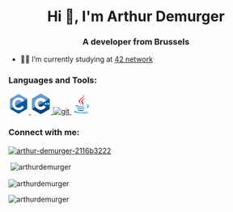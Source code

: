 <h1 align="center">Hi 👋, I'm Arthur Demurger</h1>
<h3 align="center">A developer from Brussels</h3>

- 👨‍💻 I’m currently studying at [42 network](42.fr)

<h3 align="left">Languages and Tools:</h3>
<p align="left"> <a href="https://www.cprogramming.com/" target="_blank" rel="noreferrer"> <img src="https://raw.githubusercontent.com/devicons/devicon/master/icons/c/c-original.svg" alt="c" width="40" height="40"/> </a> <a href="https://www.w3schools.com/cpp/" target="_blank" rel="noreferrer"> <img src="https://raw.githubusercontent.com/devicons/devicon/master/icons/cplusplus/cplusplus-original.svg" alt="cplusplus" width="40" height="40"/> </a> <a href="https://git-scm.com/" target="_blank" rel="noreferrer"> <img src="https://www.vectorlogo.zone/logos/git-scm/git-scm-icon.svg" alt="git" width="40" height="40"/> </a> <a href="https://www.java.com" target="_blank" rel="noreferrer"> <img src="https://raw.githubusercontent.com/devicons/devicon/master/icons/java/java-original.svg" alt="java" width="40" height="40"/> </a> </p>

<h3 align="left">Connect with me:</h3>
<p align="left">
<a href="https://linkedin.com/in/arthur-demurger-2116b3222" target="blank"><img align="center" src="https://raw.githubusercontent.com/rahuldkjain/github-profile-readme-generator/master/src/images/icons/Social/linked-in-alt.svg" alt="arthur-demurger-2116b3222" height="30" width="40" /></a>
</p>

<p>&nbsp;<img align="center" src="https://github-readme-stats.vercel.app/api?username=arthurdemurger&show_icons=true&locale=en" alt="arthurdemurger" /></p>

<p><img align="center" src="https://github-readme-streak-stats.herokuapp.com/?user=arthurdemurger&" alt="arthurdemurger" /></p>

<p><img align="left" src="https://github-readme-stats.vercel.app/api/top-langs?username=arthurdemurger&show_icons=true&locale=en&layout=compact" alt="arthurdemurger" /></p>
